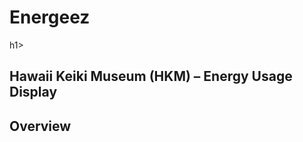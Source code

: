 <h1>Energeez</h1>h1>

<h2>Hawaii Keiki Museum (HKM) – Energy Usage Display</h2>

<h2>Overview</h2>

